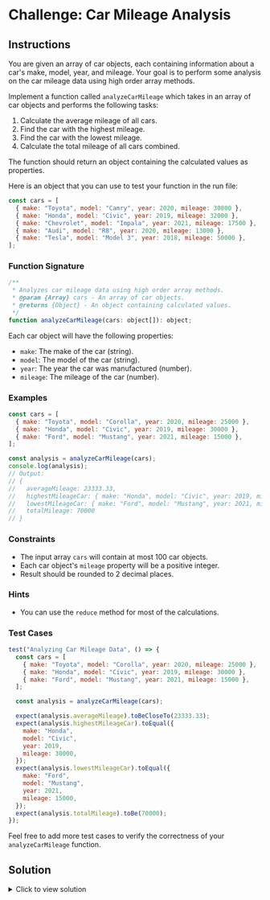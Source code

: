# Challenge: Car Mileage Analysis

## Instructions

You are given an array of car objects, each containing information about a car's make, model, year, and mileage. Your goal is to perform some analysis on the car mileage data using high order array methods.

Implement a function called `analyzeCarMileage` which takes in an array of car objects and performs the following tasks:

1. Calculate the average mileage of all cars.
2. Find the car with the highest mileage.
3. Find the car with the lowest mileage.
4. Calculate the total mileage of all cars combined.

The function should return an object containing the calculated values as properties.

Here is an object that you can use to test your function in the run file:

```js
const cars = [
  { make: "Toyota", model: "Camry", year: 2020, mileage: 30800 },
  { make: "Honda", model: "Civic", year: 2019, mileage: 32000 },
  { make: "Chevrolet", model: "Impala", year: 2021, mileage: 17500 },
  { make: "Audi", model: "R8", year: 2020, mileage: 13000 },
  { make: "Tesla", model: "Model 3", year: 2018, mileage: 50000 },
];
```

### Function Signature

```js
/**
 * Analyzes car mileage data using high order array methods.
 * @param {Array} cars - An array of car objects.
 * @returns {Object} - An object containing calculated values.
 */
function analyzeCarMileage(cars: object[]): object;
```

Each car object will have the following properties:

- `make`: The make of the car (string).
- `model`: The model of the car (string).
- `year`: The year the car was manufactured (number).
- `mileage`: The mileage of the car (number).

### Examples

```js
const cars = [
  { make: "Toyota", model: "Corolla", year: 2020, mileage: 25000 },
  { make: "Honda", model: "Civic", year: 2019, mileage: 30000 },
  { make: "Ford", model: "Mustang", year: 2021, mileage: 15000 },
];

const analysis = analyzeCarMileage(cars);
console.log(analysis);
// Output:
// {
//   averageMileage: 23333.33,
//   highestMileageCar: { make: "Honda", model: "Civic", year: 2019, mileage: 30000 },
//   lowestMileageCar: { make: "Ford", model: "Mustang", year: 2021, mileage: 15000 },
//   totalMileage: 70000
// }
```

### Constraints

- The input array `cars` will contain at most 100 car objects.
- Each car object's `mileage` property will be a positive integer.
- Result should be rounded to 2 decimal places.

### Hints

- You can use the `reduce` method for most of the calculations.

### Test Cases

```js
test("Analyzing Car Mileage Data", () => {
  const cars = [
    { make: "Toyota", model: "Corolla", year: 2020, mileage: 25000 },
    { make: "Honda", model: "Civic", year: 2019, mileage: 30000 },
    { make: "Ford", model: "Mustang", year: 2021, mileage: 15000 },
  ];

  const analysis = analyzeCarMileage(cars);

  expect(analysis.averageMileage).toBeCloseTo(23333.33);
  expect(analysis.highestMileageCar).toEqual({
    make: "Honda",
    model: "Civic",
    year: 2019,
    mileage: 30000,
  });
  expect(analysis.lowestMileageCar).toEqual({
    make: "Ford",
    model: "Mustang",
    year: 2021,
    mileage: 15000,
  });
  expect(analysis.totalMileage).toBe(70000);
});
```

Feel free to add more test cases to verify the correctness of your `analyzeCarMileage` function.

## Solution

<details>
  <summary>Click to view solution</summary>

```js
function analyzeCarMileage(cars) {
  const totalMileage = cars.reduce((sum, car) => sum + car.mileage, 0);
  const averageMileage = totalMileage / cars.length;
  const highestMileageCar = cars.reduce(
    (highest, car) => (car.mileage > highest.mileage ? car : highest),
    cars[0],
  );
  const lowestMileageCar = cars.reduce(
    (lowest, car) => (car.mileage < lowest.mileage ? car : lowest),
    cars[0],
  );

  return {
    averageMileage: parseFloat(averageMileage.toFixed(2)),
    highestMileageCar,
    lowestMileageCar,
    totalMileage,
  };
}
```

### Explanation

- Create a variable `totalMileage` and initialize it to the result of calling the `reduce` method on the `cars` array. The accumulator should be the sum of the accumulator and the car's mileage. The initial value of `0` will be used as the initial value of the accumulator.
- Create a variable `averageMileage` and initialize it to the result of dividing `totalMileage` by the length of the `cars` array.
- Create a variable `highestMileageCar` and initialize it to the result of calling the `reduce` method on the `cars` array. The accumulator should be the car with the highest mileage. The initial value of `cars[0]` will be used as the initial value of the accumulator.
- Create a variable `lowestMileageCar` and initialize it to the result of calling the `reduce` method on the `cars` array. The accumulator should be the car with the lowest mileage. The initial value of `cars[0]` will be used as the initial value of the accumulator.
- Return an object containing the calculated values. Round the `averageMileage` to 2 decimal places using the `toFixed` method and convert it to a number using the `parseFloat` method.

I know that `reduce` can be a little tough to understand, so let's really break it down for the `highestMileageCar` variable. Here is the code again for reference:

```js
const highestMileageCar = cars.reduce(
  (highest, car) => (car.mileage > highest.mileage ? car : highest),
  cars[0],
);
```

1. `reduce` takes two main arguments: a function and an initial value. The initial value is set to `cars[0]`, which is the first car in the list.
2. The function takes two parameters: `highest` and `car`. `highest` initially holds the first car, and car is the next car in the list.
3. For each car, the function compares the mileage of the current car `car.mileage` with the mileage of the car that was thought to be the highest so far `highest.mileage`.
4. If the current car's mileage is greater, we replace the value of `highest` with the current car.
5. If the current car's mileage is not greater, we stick with the car we thought was the best so far (highest).
6. This process repeats for each car in the list.

Whatever we return from the callback for the `reduce` method will be the new value of the accumulator.

</details>
